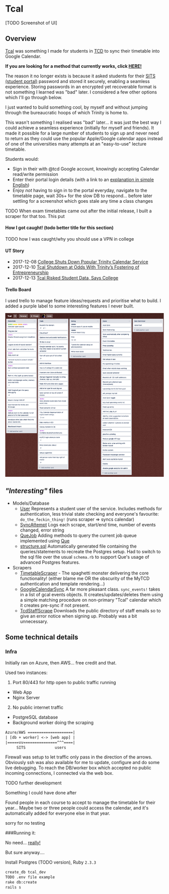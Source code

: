 Tcal
====

[TODO Screenshot of UI]

## Overview

[Tcal](https://tcal.rory.ie/) was something I made for students in [TCD](https://www.tcd.ie/) to sync their timetable into Google Calendar.

**If you are looking for a method that currently works, click [HERE!](https://tcal.rory.ie/ics/)**

The reason it no longer exists is because it asked students for their [SITS (student portal)](https://my.tcd.ie) password and stored it securely, enabling a seamless experience.
Storing passwords in an encrypted yet recoverable format is not something I learned was "bad" later. I considered a few other options which I'll go through below.

I just wanted to build something cool, by myself and without jumping through the bureaucratic hoops of which Trinity is home to.

This wasn't something I realised was "bad" later... it was just the best way I could achieve a seamless experience (initially for myself and friends). It made it possible for a large number of students to sign up and never need to return as they could use the popular Apple/Google calendar apps instead of one of the universities many attempts at an "easy-to-use" lecture timetable.

Students would:

 - Sign in their with @tcd Google account, knowingly accepting Calendar read/write permission
 - Enter their portal login details (with a link to an [explanation in simple English](https://tcal.rory.ie/about))
 - Enjoy _not_ having to sign in to the portal everyday, navigate to the timetable page, wait 30s+ for the slow DB to respond... before later settling for a screenshot which goes stale any time a class changes

TODO When exam timetables came out after the initial release, I built a scraper for that too. This put 


#### How I got caught! (todo better title for this section)
TODO how I was caught/why you should use a VPN in college

#### UT Story

- 2017-12-08 [College Shuts Down Popular Trinity Calendar Service](http://www.universitytimes.ie/2017/12/college-shuts-down-popular-trinity-calendar-service/)
- 2017-12-10 [Tcal Shutdown at Odds With Trinity’s Fostering of Entrepreneurship](http://www.universitytimes.ie/2017/12/tcal-shutdown-at-odds-with-trinitys-fostering-of-entrepreneurship/)
- 2017-12-13 [Tcal Risked Student Data, Says College](http://www.universitytimes.ie/2017/12/tcal-risked-student-data-says-college/)

#### Trello Board

I used trello to manage feature ideas/requests and prioritise what to build. I added a purple label to some interesting features I never built.

![trello board screenshot](board-dec-2017.png)


## _"Interesting"_ files

- Models/Database
	- [User](app/models/user.rb) Represents a student user of the service. Includes methods for authentication, less trivial state checking and everyone's favourite: `do_the_feckin_thing!` (runs scraper => syncs calendar)
	- [SyncAttempt](app/models/sync_attempt.rb) Logs each scrape, start/end time, number of events changed, error string
	- [QueJob](app/models/que_job.rb) Adding methods to query the current job queue implemented using [Que](https://github.com/chanks/que)
	- [structure.sql](db/structure.sql) Automatically generated file containing the queries/statements to recreate the Postgres setup. Had to switch to the sql file over the usual `schema.rb` to support Que's usage of advanced Postgres features.
- Scrapers
  - [TimetableScraper](app/lib/timetable_scraper.rb) - The spaghetti monster delivering the core functionality! (either blame me OR the obscurity of the MyTCD authentication and template rendering...)
  - [GoogleCalendarSync](app/lib/google_calendar_sync.rb) A far more pleasant class. `sync_events!` takes in a list of gcal events objects. It creates/updates/deletes them using a simple matching procedure on non-primary "Tcal" calendar which it creates pre-sync if not present.
  - [TcdStaffScrape](app/lib/tcd_staff_scrape.rb) Downloads the public directory of staff emails so to give an error notice when signing up. Probably was a bit unnecessary.






## Some technical details

### Infra

Initially ran on Azure, then AWS... free credit and that.

Used two instances:

1. Port 80/443 for http open to public traffic running
  - Web App
  - Nginx Server
2. No public internet traffic
  - PostgreSQL database
  - Background worker doing the scraping

```
Azure/AWS ====================|
| [db + worker] <-> [web app] |
|=====vv===============^^^====|
     SITS             users
```
Firewall was setup to let traffic only pass in the direction of the arrows.
Obviously ssh was also available for me to update, configure and do some live debugging. To reach the DB/worker box which accepted no public incoming connections, I connected via the web box.



TODO further development

Something I could have done after

Found people in each course to accept to manage the timetable for their year...
Maybe two or three people could access the calendar, and it's automatically added for everyone else in that year.


sorry for no testing



###Running it:

No need... [really!](https://tcal.rory.ie/ics/)

But sure anyway....


Install Postgres (TODO version), Ruby `2.3.3`

```
create_db tcal_dev
TODO .env file example
rake db:create
rails s
```

<!--
`CREATE EXTENSION IF NOT EXISTS "citext";`-->

